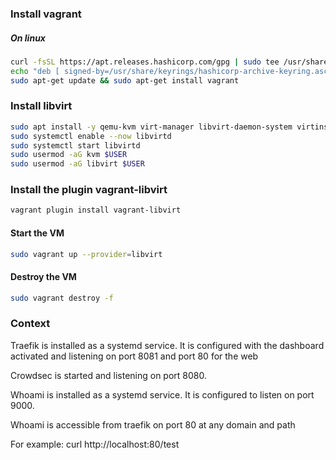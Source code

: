 ### Install vagrant

##### On linux

```bash
curl -fsSL https://apt.releases.hashicorp.com/gpg | sudo tee /usr/share/keyrings/hashicorp-archive-keyring.asc
echo "deb [ signed-by=/usr/share/keyrings/hashicorp-archive-keyring.asc ] https://apt.releases.hashicorp.com $(lsb_release -cs) main" | sudo tee /etc/apt/sources.list.d/hashicorp.list
sudo apt-get update && sudo apt-get install vagrant
```

### Install libvirt

```bash
sudo apt install -y qemu-kvm virt-manager libvirt-daemon-system virtinst libvirt-clients bridge-utils
sudo systemctl enable --now libvirtd
sudo systemctl start libvirtd
sudo usermod -aG kvm $USER
sudo usermod -aG libvirt $USER
```

### Install the plugin vagrant-libvirt

```bash
vagrant plugin install vagrant-libvirt
```

#### Start the VM

```bash
sudo vagrant up --provider=libvirt
```

#### Destroy the VM

```bash
sudo vagrant destroy -f
```

### Context

Traefik is installed as a systemd service.
It is configured with the dashboard activated and listening on port 8081 and port 80 for the web

Crowdsec is started and listening on port 8080.

Whoami is installed as a systemd service.
It is configured to listen on port 9000.

Whoami is accessible from traefik on port 80 at any domain and path

For example: curl http://localhost:80/test